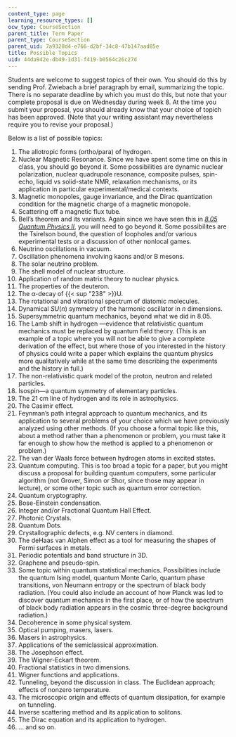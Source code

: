 ```yaml
---
content_type: page
learning_resource_types: []
ocw_type: CourseSection
parent_title: Term Paper
parent_type: CourseSection
parent_uid: 7a9328d4-e766-d2bf-34c8-47b147aad85e
title: Possible Topics
uid: 44da942e-db49-1d31-f419-b0564c26c27d
---
```


Students are welcome to suggest topics of their own. You should do this by sending Prof. Zwiebach a brief paragraph by email, summarizing the topic. There is no separate deadline by which you must do this, but note that your complete proposal is due on Wednesday during week 8. At the time you submit your proposal, you should already know that your choice of topich has been approved. (Note that your writing assistant may nevertheless require you to revise your proposal.)

Below is a list of possible topics:

1.  The allotropic forms (ortho/para) of hydrogen.
2.  Nuclear Magnetic Resonance. Since we have spent some time on this in class, you should go beyond it. Some possibilities are dynamic nuclear polarization, nuclear quadrupole resonance, composite pulses, spin-echo, liquid vs solid-state NMR, relaxation mechanisms, or its application in particular experimental/medical contexts.
3.  Magnetic monopoles, gauge invariance, and the Dirac quantization condition for the magnetic charge of a magnetic monopole.
4.  Scattering off a magnetic flux tube.
5.  Bell’s theorem and its variants. Again since we have seen this in _[8.05 Quantum Physics II](/courses/8-05-quantum-physics-ii-fall-2013/)_, you will need to go beyond it. Some possibilites are the Tsirelson bound, the question of loopholes and/or various experimental tests or a discussion of other nonlocal games.
6.  Neutrino oscillations in vacuum.
7.  Oscillation phenomena involving kaons and/or B mesons.
8.  The solar neutrino problem.
9.  The shell model of nuclear structure.
10.  Application of random matrix theory to nuclear physics.
11.  The properties of the deuteron.
12.  The α-decay of {{< sup "238" >}}U.
13.  The rotational and vibrational spectrum of diatomic molecules.
14.  Dynamical _SU_(_n_) symmetry of the harmonic oscillator in _n_ dimensions.
15.  Supersymmetric quantum mechanics, beyond what we did in 8.05.
16.  The Lamb shift in hydrogen —evidence that relativistic quantum mechanics must be replaced by quantum field theory. (This is an example of a topic where you will not be able to give a complete derivation of the effect, but where those of you interested in the history of physics could write a paper which explains the quantum physics more qualitatively while at the same time describing the experiments and the history in full.)
17.  The non-relativistic quark model of the proton, neutron and related particles.
18.  Isospin—a quantum symmetry of elementary particles.
19.  The 21 cm line of hydrogen and its role in astrophysics.
20.  The Casimir effect.
21.  Feynman’s path integral approach to quantum mechanics, and its application to several problems of your choice which we have previously analyzed using other methods. (If you choose a formal topic like this, about a method rather than a phenomenon or problem, you must take it far enough to show how the method is applied to a phenomenon or problem.)
22.  The van der Waals force between hydrogen atoms in excited states.
23.  Quantum computing. This is too broad a topic for a paper, but you might discuss a proposal for building quantum computers, some particular algorithm (not Grover, Simon or Shor, since those may appear in lecture), or some other topic such as quantum error correction.
24.  Quantum cryptography.
25.  Bose-Einstein condensation.
26.  Integer and/or Fractional Quantum Hall Effect.
27.  Photonic Crystals.
28.  Quantum Dots.
29.  Crystallographic defects, e.g. NV centers in diamond.
30.  The deHaas van Alphen effect as a tool for measuring the shapes of Fermi surfaces in metals.
31.  Periodic potentials and band structure in 3D.
32.  Graphene and pseudo-spin.
33.  Some topic within quantum statistical mechanics. Possibilities include the quantum Ising model, quantum Monte Carlo, quantum phase transitions, von Neumann entropy or the spectrum of black body radiation. (You could also include an account of how Planck was led to discover quantum mechanics in the first place, or of how the spectrum of black body radiation appears in the cosmic three-degree background radiation.)
34.  Decoherence in some physical system.
35.  Optical pumping, masers, lasers.
36.  Masers in astrophysics.
37.  Applications of the semiclassical approximation.
38.  The Josephson effect.
39.  The Wigner-Eckart theorem.
40.  Fractional statistics in two dimensions.
41.  Wigner functions and applications.
42.  Tunneling, beyond the discussion in class. The Euclidean approach; effects of nonzero temperature.
43.  The microscopic origin and effects of quantum dissipation, for example on tunneling.
44.  Inverse scattering method and its application to solitons.
45.  The Dirac equation and its application to hydrogen.
46.  ... and so on.